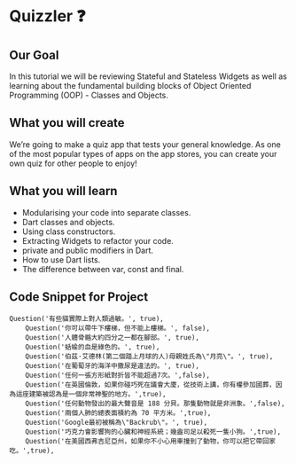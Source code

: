 # Quizzler ❓

## Our Goal

In this tutorial we will be reviewing Stateful and Stateless Widgets as well as learning about the fundamental building blocks of Object Oriented Programming (OOP) - Classes and Objects.


## What you will create

We’re going to make a quiz app that tests your general knowledge. As one of the most popular types of apps on the app stores, you can create your own quiz for other people to enjoy!


## What you will learn

- Modularising your code into separate classes.
- Dart classes and objects.
- Using class constructors.
- Extracting Widgets to refactor your code.
- private and public modifiers in Dart.
- How to use Dart lists.
- The difference between var, const and final.

## Code Snippet for Project

```
Question('有些貓實際上對人類過敏。', true),
    Question('你可以帶牛下樓梯，但不能上樓梯。', false),
    Question('人體骨骼大約四分之一都在腳部。', true),
    Question('蛞蝓的血是綠色的。', true),
    Question('伯茲·艾德林(第二個踏上月球的人)母親姓氏為\"月亮\"。', true),
    Question('在葡萄牙的海洋中撒尿是違法的。', true),
    Question('任何一張方形紙對折皆不能超過7次。',false),
    Question('在英國倫敦，如果你碰巧死在議會大廈，從技術上講，你有權參加國葬，因為這座建築被認為是一個非常神聖的地方。',true),
    Question('任何動物發出的最大聲音是 188 分貝。那隻動物就是非洲象。',false),
    Question('兩個人肺的總表面積約為 70 平方米。',true),
    Question('Google最初被稱為\"Backrub\"。', true),
    Question('巧克力會影響狗的心臟和神經系統；幾盎司足以殺死一隻小狗。',true),
    Question('在美國西弗吉尼亞州，如果你不小心用車撞到了動物，你可以把它帶回家吃。',true),

```